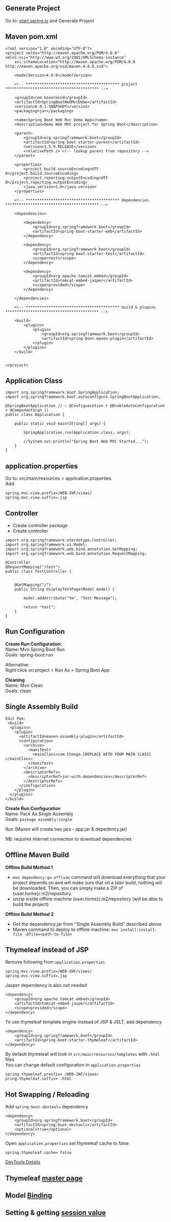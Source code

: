 ## Generate Project
Go to: [start.spring.io](http://start.spring.io/) and Generate Project

## Maven pom.xml
```
<?xml version="1.0" encoding="UTF-8"?>
<project xmlns="http://maven.apache.org/POM/4.0.0" xmlns:xsi="http://www.w3.org/2001/XMLSchema-instance"
	xsi:schemaLocation="http://maven.apache.org/POM/4.0.0 http://maven.apache.org/xsd/maven-4.0.0.xsd">
	
	<modelVersion>4.0.0</modelVersion>
	
	<!-- ***************************************** project ***************************************** -->

	<groupId>com.hovermind</groupId>
	<artifactId>SpringBootWebMvcDemo</artifactId>
	<version>0.0.1-SNAPSHOT</version>
	<packaging>jar</packaging>

	<name>Spring Boot Web Mvc Demo App</name>
	<description>Demo Web MVC project for Spring Boot</description>

	<parent>
		<groupId>org.springframework.boot</groupId>
		<artifactId>spring-boot-starter-parent</artifactId>
		<version>1.5.9.RELEASE</version>
		<relativePath /> <!-- lookup parent from repository -->
	</parent>

	<properties>
		<project.build.sourceEncoding>UTF-8</project.build.sourceEncoding>
		<project.reporting.outputEncoding>UTF-8</project.reporting.outputEncoding>
		<java.version>1.8</java.version>
	</properties>

	<!-- ***************************************** dependencies ***************************************** -->
	
	<dependencies>
	
		<dependency>
			<groupId>org.springframework.boot</groupId>
			<artifactId>spring-boot-starter-web</artifactId>
		</dependency>

		<dependency>
			<groupId>org.springframework.boot</groupId>
			<artifactId>spring-boot-starter-test</artifactId>
			<scope>test</scope>
		</dependency>

		<dependency>
			<groupId>org.apache.tomcat.embed</groupId>
			<artifactId>tomcat-embed-jasper</artifactId>
			<scope>provided</scope>
		</dependency>

	</dependencies>

	<!-- ***************************************** build & plugins ***************************************** -->
	
	<build>
		<plugins>
			<plugin>
				<groupId>org.springframework.boot</groupId>
				<artifactId>spring-boot-maven-plugin</artifactId>
			</plugin>
		</plugins>
	</build>


</project>
```

## Application Class
```
import org.springframework.boot.SpringApplication;
import org.springframework.boot.autoconfigure.SpringBootApplication;

@SpringBootApplication // ~ @Configuaretion + @EnableAutoConfiguration + @ComponentScan ()
public class Application {

	public static void main(String[] args) {
	
		SpringApplication.run(Application.class, args);
		
		//System.out.println("Spring Boot Web MVC Started...");
	}
}
```

## application.properties
Go to: src/main/resources > application.properties   
Add:
```
spring.mvc.view.prefix=/WEB-INF/views/
spring.mvc.view.suffix=.jsp
```

## Controller
- Create controller package   
- Create controller
```
import org.springframework.stereotype.Controller;
import org.springframework.ui.Model;
import org.springframework.web.bind.annotation.GetMapping;
import org.springframework.web.bind.annotation.RequestMapping;

@Controller
@RequestMapping("/test")
public class TestController {

	
	@GetMapping("/")
	public String dsiplayTestPage(Model model) {
		
		model.addAttribute("tm", "Test Message");
		
		return "test";
	}
}
```

## Run Configuration
**Create Run Configuration:**  
Name: Mvn Spring Boot Run    
Goals: spring-boot:run    

Alternative:    
Right click on project > Run As > Spring Boot App    

**Cleaning**   
Name: Mvn Clean     
Goals: clean    


## Single Assembly Build
```
Edit Pom:    
 <build>
  <plugins>
    <plugin>
      <artifactId>maven-assembly-plugin</artifactId>
      <configuration>
        <archive>
          <manifest>
            <mainClass>com.thanga.[REPLACE WITH YOUR MAIN CLASS]</mainClass>
          </manifest>
        </archive>
        <descriptorRefs>
          <descriptorRef>jar-with-dependencies</descriptorRef>
        </descriptorRefs>
      </configuration>
    </plugin>
  </plugins>
</build>
```
**Create Run Configuration**    
Name: Pack As Single Assembly    
Goals: `package assembly:single`     

Run (Maven will create two jars - app.jar & depedency.jar)

NB: requires internet connection to download dependencies


## Offline Maven Build
**Offline Build Method 1**
- `mvn dependency:go-offline` command will download everything that your project depends on and will make sure that on a later build, nothing will be downloaded. Then, you can simply make a ZIP of {user.home}/.m2/repository.     
- unzip inside offline machine {user.home}/.m2/repository (will be able to build the project)

**Offline Build Method 2**     
- Get the dependency.jar from "Single Assembly Build" described above    
- Maven command to deploy to offline machine: `mvn install:install-file -Dfile=<path-to-file>`


## Thymeleaf instead of JSP
Remove following from `application.properties`    
```
spring.mvc.view.prefix=/WEB-INF/views/
spring.mvc.view.suffix=.jsp
```
Jasper dependency is also not needed
```
<dependency>
	<groupId>org.apache.tomcat.embed</groupId>
	<artifactId>tomcat-embed-jasper</artifactId>
	<scope>provided</scope>
</dependency>
```
To use thymeleaf template engine instead of JSP & JSLT, add dependency
```
<dependency>
	<groupId>org.springframework.boot</groupId>
	<artifactId>spring-boot-starter-thymeleaf</artifactId>
</dependency>
```
By default thymeleaf will look in `src/main/resources/templates` with `.html` files    
You can change default configuration in `application.properties`     
```
spring.thymeleaf.presfix= /WEB-INF/views/
pring.thymeleaf.suffix= .html
```

## Hot Swapping / Reloading    
Add `spring-boot-devtools` dependency    
```
<dependency>
	<groupId>org.springframework.boot</groupId>
	<artifactId>spring-boot-devtools</artifactId>
	<optional>true</optional>
</dependency>
```
Open `application.properties` set thymeleaf cache to false    
```
spring.thymeleaf.cache= false
```
[DevTools Details](https://docs.spring.io/spring-boot/docs/current/reference/html/using-boot-devtools.html)


## Thymeleaf [master page](https://github.com/hovermind/springboot-webmvc/blob/master/master_page.md)    

## Model [Binding](#)

## Setting & getting [session value](https://github.com/hovermind/springboot-webmvc/blob/master/getset_value_in_session)  





